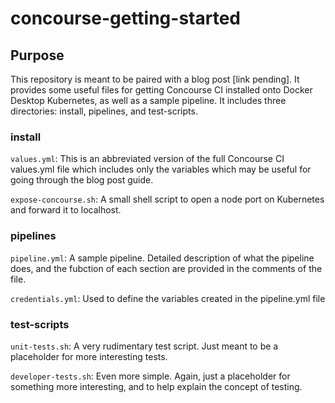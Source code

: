 # concourse-getting-started

## Purpose
This repository is meant to be paired with a blog post [link pending]. It provides some useful files for getting Concourse CI installed onto Docker Desktop Kubernetes, as well as a sample pipeline. It includes three directories: install, pipelines, and test-scripts.

### install
`values.yml`: This is an abbreviated version of the full Concourse CI values.yml file which includes only the variables which may be useful for going through the blog post guide.

`expose-concourse.sh`: A small shell script to open a node port on Kubernetes and forward it to localhost.

### pipelines
`pipeline.yml`: A sample pipeline. Detailed description of what the pipeline does, and the fubction of each section are provided in the comments of the file.

`credentials.yml`: Used to define the variables created in the pipeline.yml file

### test-scripts
`unit-tests.sh`: A very rudimentary test script. Just meant to be a placeholder for more interesting tests.

`developer-tests.sh`: Even more simple. Again, just a placeholder for something more interesting, and to help explain the concept of testing.
